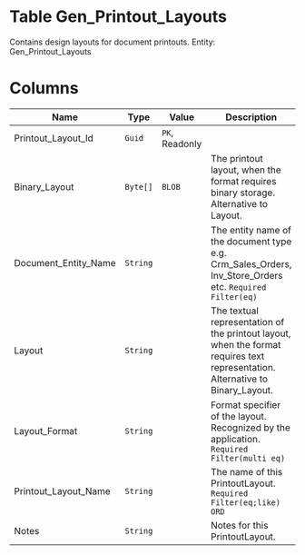 # Table Gen_Printout_Layouts

Contains design layouts for document printouts. Entity: Gen_Printout_Layouts

# Columns

| Name | Type | Value | Description |
| - | - | - | --- |
|Printout_Layout_Id|`Guid`|`PK`, Readonly||
|Binary_Layout|`Byte[]`|`BLOB`|The printout layout, when the format requires binary storage. Alternative to Layout. |
|Document_Entity_Name|`String`||The entity name of the document type e.g. Crm_Sales_Orders, Inv_Store_Orders etc. `Required` `Filter(eq)` |
|Layout|`String`||The textual representation of the printout layout, when the format requires text representation. Alternative to Binary_Layout. |
|Layout_Format|`String`||Format specifier of the layout. Recognized by the application. `Required` `Filter(multi eq)` |
|Printout_Layout_Name|`String`||The name of this PrintoutLayout. `Required` `Filter(eq;like)` `ORD` |
|Notes|`String`||Notes for this PrintoutLayout. |
